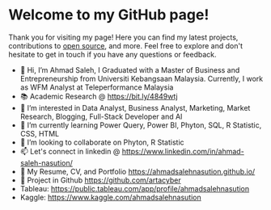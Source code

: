 <!DOCTYPE html>
<html>
<head>
 
</head>
<body>
  <h1>Welcome to my GitHub page!</h1>
  <p>Thank you for visiting my page! Here you can find my latest projects, contributions to <a href="#">open source</a>, and more. Feel free to explore and don't hesitate to get in touch if you have any questions or feedback.</p>
</body>
</html>





- 👋 Hi, I’m Ahmad Saleh, I Graduated with a Master of Business and Entrepreneurship from Universiti Kebangsaan Malaysia. Currently, I work as WFM Analyst at Teleperformance Malaysia
- 📚 Academic Research @ https://bit.ly/4849wtj
- 👀 I’m interested in Data Analyst, Business Analyst, Marketing, Market Research, Blogging, Full-Stack Developer and AI
- 🌱 I’m currently learning  Power Query, Power BI, Phyton, SQL, R Statistic, CSS, HTML
- 💞️ I’m looking to collaborate on Phyton, R Statistic
- 📫 Let's connect in linkedin @ https://www.linkedin.com/in/ahmad-saleh-nasution/
- 👀 My Resume, CV, and Portfolio https://ahmadsalehnasution.github.io/
- 🌱 Project in Github https://github.com/artacyber
-   Tableau: https://public.tableau.com/app/profile/ahmadsalehnasution
-   Kaggle: https://www.kaggle.com/ahmadsalehnasution


<!---
ahmadsalehnasution/ahmadsalehnasution is a ✨ special ✨ repository because its `README.md` (this file) appears on your GitHub profile.
You can click the Preview link to take a look at your changes.
--->
